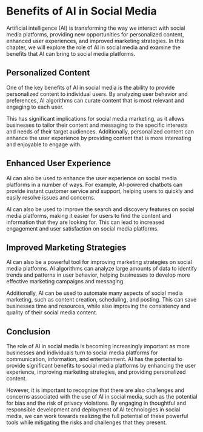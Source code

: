 Benefits of AI in Social Media
=====================================================================

Artificial intelligence (AI) is transforming the way we interact with social media platforms, providing new opportunities for personalized content, enhanced user experiences, and improved marketing strategies. In this chapter, we will explore the role of AI in social media and examine the benefits that AI can bring to social media platforms.

Personalized Content
--------------------

One of the key benefits of AI in social media is the ability to provide personalized content to individual users. By analyzing user behavior and preferences, AI algorithms can curate content that is most relevant and engaging to each user.

This has significant implications for social media marketing, as it allows businesses to tailor their content and messaging to the specific interests and needs of their target audiences. Additionally, personalized content can enhance the user experience by providing content that is more interesting and enjoyable to engage with.

Enhanced User Experience
------------------------

AI can also be used to enhance the user experience on social media platforms in a number of ways. For example, AI-powered chatbots can provide instant customer service and support, helping users to quickly and easily resolve issues and concerns.

AI can also be used to improve the search and discovery features on social media platforms, making it easier for users to find the content and information that they are looking for. This can lead to increased engagement and user satisfaction on social media platforms.

Improved Marketing Strategies
-----------------------------

AI can also be a powerful tool for improving marketing strategies on social media platforms. AI algorithms can analyze large amounts of data to identify trends and patterns in user behavior, helping businesses to develop more effective marketing campaigns and messaging.

Additionally, AI can be used to automate many aspects of social media marketing, such as content creation, scheduling, and posting. This can save businesses time and resources, while also improving the consistency and quality of their social media content.

Conclusion
----------

The role of AI in social media is becoming increasingly important as more businesses and individuals turn to social media platforms for communication, information, and entertainment. AI has the potential to provide significant benefits to social media platforms by enhancing the user experience, improving marketing strategies, and providing personalized content.

However, it is important to recognize that there are also challenges and concerns associated with the use of AI in social media, such as the potential for bias and the risk of privacy violations. By engaging in thoughtful and responsible development and deployment of AI technologies in social media, we can work towards realizing the full potential of these powerful tools while mitigating the risks and challenges that they present.
